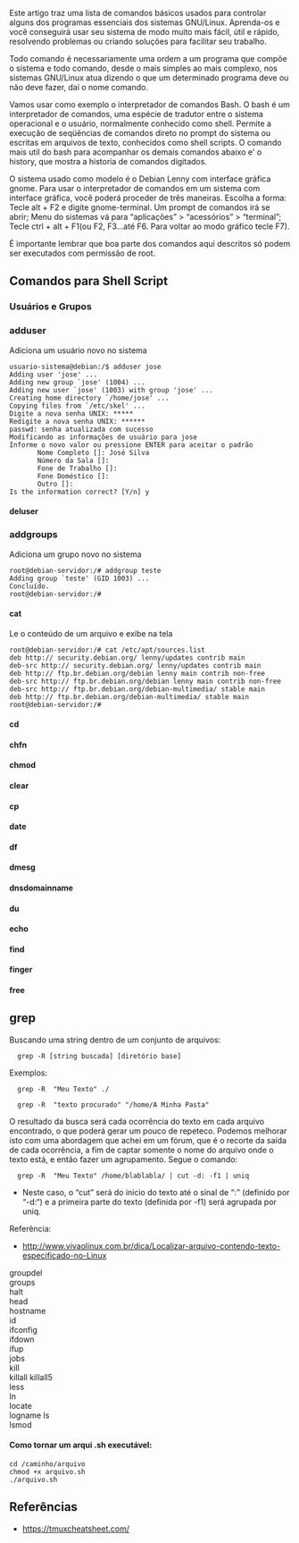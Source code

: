 Este artigo traz uma lista de comandos básicos usados para controlar alguns dos programas essenciais dos sistemas GNU/Linux. Aprenda-os e você conseguirá usar seu sistema de modo muito mais fácil, útil e rápido, resolvendo problemas ou criando soluções para facilitar seu trabalho. 

Todo comando é necessariamente uma ordem a um programa que compõe o sistema e todo comando, desde o mais simples ao mais complexo, nos sistemas GNU/Linux atua dizendo o que um determinado programa deve ou não deve fazer, daí o nome comando. 

Vamos usar como exemplo o interpretador de comandos Bash. O bash é um interpretador de comandos, uma espécie de tradutor entre o sistema operacional e o usuário, normalmente conhecido como shell. Permite a execução de seqüências de comandos direto no prompt do sistema ou escritas em arquivos de texto, conhecidos como shell scripts. O comando mais util do bash para acompanhar os demais comandos abaixo e' o history, que mostra a historia de comandos digitados. 

O sistema usado como modelo é o Debian Lenny com interface gráfica gnome. Para usar o interpretador de comandos em um sistema com interface gráfica, você poderá proceder de três maneiras. Escolha a forma: 
Tecle alt + F2 e digite gnome-terminal. Um prompt de comandos irá se abrir;
Menu do sistemas vá para “aplicações” > “acessórios” > “terminal”;
Tecle ctrl + alt + F1(ou F2, F3...até F6. Para voltar ao modo gráfico tecle F7).

É importante lembrar que boa parte dos comandos aqui descritos só podem ser executados com permissão de root.

## Comandos para Shell Script

### Usuários e Grupos

### adduser

Adiciona um usuário novo no sistema

```
usuario-sistema@debian:/$ adduser jose
Adding user 'jose' ...
Adding new group `jose' (1004) ...
Adding new user `jose' (1003) with group 'jose' ...
Creating home directory `/home/jose' ...
Copying files from `/etc/skel' ...
Digite a nova senha UNIX: *****
Redigite a nova senha UNIX: ******
passwd: senha atualizada com sucesso
Modificando as informações de usuário para jose
Informe o novo valor ou pressione ENTER para aceitar o padrão
       Nome Completo []: José Silva
       Número da Sala []:
       Fone de Trabalho []:
       Fone Doméstico []:
       Outro []:
Is the information correct? [Y/n] y
```

#### deluser

### addgroups

Adiciona um grupo novo no sistema

```
root@debian-servidor:/# addgroup teste
Adding group `teste' (GID 1003) ...
Concluído.
root@debian-servidor:/#
```

#### cat

Le o conteúdo de um arquivo e exibe na tela

```
root@debian-servidor:/# cat /etc/apt/sources.list
deb http:// security.debian.org/ lenny/updates contrib main
deb-src http:// security.debian.org/ lenny/updates contrib main
deb http:// ftp.br.debian.org/debian lenny main contrib non-free
deb-src http:// ftp.br.debian.org/debian lenny main contrib non-free
deb-src http:// ftp.br.debian.org/debian-multimedia/ stable main
deb http:// ftp.br.debian.org/debian-multimedia/ stable main
root@debian-servidor:/#
```

#### cd

#### chfn

#### chmod 

#### clear

#### cp

#### date


#### df	
#### dmesg	
#### dnsdomainname	
#### du	
#### echo	
#### find	
#### finger	
#### free

## grep

Buscando uma string dentro de um conjunto de arquivos: 

```
  grep -R [string buscada] [diretório base]
```

Exemplos:

```
  grep -R  "Meu Texto" ./

  grep -R  "texto procurado" "/home/A Minha Pasta"
```

O resultado da busca será cada ocorrência do texto em cada arquivo encontrado, o que poderá gerar um pouco de repeteco. Podemos melhorar isto com uma abordagem que achei em um fórum, que é o recorte da saída de cada ocorrência, a fim de captar somente o nome do arquivo onde o texto está, e então fazer um agrupamento. Segue o comando:

```
  grep -R  "Meu Texto" /home/blablabla/ | cut -d: -f1 | uniq
```

* Neste caso, o “cut” será do início do texto até o sinal de “:” (definido por “-d:“) e a primeira parte do texto (definida por -f1) será agrupada por uniq.

Referência: 

* http://www.vivaolinux.com.br/dica/Localizar-arquivo-contendo-texto-especificado-no-Linux

groupdel	
groups	
halt	
head	
hostname	
id	
ifconfig	
ifdown	
ifup	
jobs	
kill	
killall	
killall5	
less	
ln	
locate	
logname	
ls	
lsmod	

#### Como tornar um arqui .sh executável:

```
cd /caminho/arquivo
chmod +x arquivo.sh
./arquivo.sh
```

## Referências

* https://tmuxcheatsheet.com/
